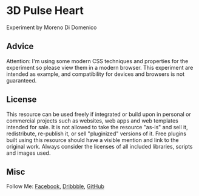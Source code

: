 # 3D Pulse Heart
Experiment by Moreno Di Domenico

## Advice
Attention: I'm using some modern CSS techniques and properties for the experiment so please view them in a modern browser.
This experiment are intended as example, and compatibility for devices and browsers is not guaranteed.

## License
This resource can be used freely if integrated or build upon in personal or commercial projects such as websites, web apps and web templates intended for sale. It is not allowed to take the resource "as-is" and sell it, redistribute, re-publish it, or sell "pluginized" versions of it. Free plugins built using this resource should have a visible mention and link to the original work. Always consider the licenses of all included libraries, scripts and images used.

## Misc
Follow Me: [Facebook](https://www.facebook.com/itsmorenodd), [Dribbble](http://www.dribbble.com/morenodd), [GitHub](https://github.com/morenodd)